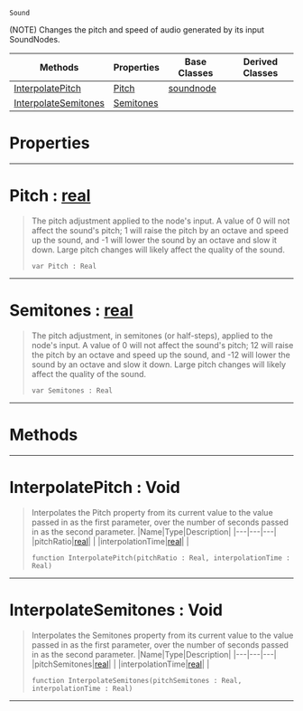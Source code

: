  `Sound`

(NOTE) Changes the pitch and speed of audio generated by its input SoundNodes.

|Methods|Properties|Base Classes|Derived Classes|
|---|---|---|---|
|[ InterpolatePitch](https://github.com/zeroengineteam/ZeroDocs/code_reference/class_reference/pitchnode.markdown#interpolatepitch-void)|[ Pitch](https://github.com/zeroengineteam/ZeroDocs/code_reference/class_reference/pitchnode.markdown#pitch-zero-engine-docume)|[soundnode](https://github.com/zeroengineteam/ZeroDocs/code_reference/class_reference/soundnode.markdown)| |
|[ InterpolateSemitones](https://github.com/zeroengineteam/ZeroDocs/code_reference/class_reference/pitchnode.markdown#interpolatesemitones-voi)|[ Semitones](https://github.com/zeroengineteam/ZeroDocs/code_reference/class_reference/pitchnode.markdown#semitones-zero-engine-do)| | |


 #  Properties


---  
 #  Pitch : [real](https://github.com/zeroengineteam/ZeroDocs/code_reference/zilch_base_types/real.markdown)

> The pitch adjustment applied to the node's input. A value of 0 will not affect the sound's pitch; 1 will raise the pitch by an octave and speed up the sound, and -1 will lower the sound by an octave and slow it down. Large pitch changes will likely affect the quality of the sound.
> ``` lang=cpp, name=Zilch
> var Pitch : Real


---  
 #  Semitones : [real](https://github.com/zeroengineteam/ZeroDocs/code_reference/zilch_base_types/real.markdown)

> The pitch adjustment, in semitones (or half-steps), applied to the node's input. A value of 0 will not affect the sound's pitch; 12 will raise the pitch by an octave and speed up the sound, and -12 will lower the sound by an octave and slow it down. Large pitch changes will likely affect the quality of the sound.
> ``` lang=cpp, name=Zilch
> var Semitones : Real


---  
 #  Methods


---  
 #  InterpolatePitch : Void

> Interpolates the Pitch property from its current value to the value passed in as the first parameter, over the number of seconds passed in as the second parameter.
> |Name|Type|Description|
> |---|---|---|
> |pitchRatio|[real](https://github.com/zeroengineteam/ZeroDocs/code_reference/zilch_base_types/real.markdown)| |
> |interpolationTime|[real](https://github.com/zeroengineteam/ZeroDocs/code_reference/zilch_base_types/real.markdown)| |
> ``` lang=cpp, name=Zilch
> function InterpolatePitch(pitchRatio : Real, interpolationTime : Real)
> ``` 


---  
 #  InterpolateSemitones : Void

> Interpolates the Semitones property from its current value to the value passed in as the first parameter, over the number of seconds passed in as the second parameter.
> |Name|Type|Description|
> |---|---|---|
> |pitchSemitones|[real](https://github.com/zeroengineteam/ZeroDocs/code_reference/zilch_base_types/real.markdown)| |
> |interpolationTime|[real](https://github.com/zeroengineteam/ZeroDocs/code_reference/zilch_base_types/real.markdown)| |
> ``` lang=cpp, name=Zilch
> function InterpolateSemitones(pitchSemitones : Real, interpolationTime : Real)
> ``` 


---  
 

 
